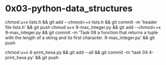 # 0x03-python-data_structures

chmod u+x lists.h && git add --chmod=+x lists.h && git commit -m 'header file lists.h' && git push
chmod u+x 9-max_integer.py && git add --chmod=+x 9-max_integer.py && git commit -m 'Task 08 a function that returns a tuple with the length of a string and its first character. 9-max_integer.py' && git push

chmod u+x 4-print_hexa.py && git add --all && git commit -m 'task 04 4-print_hexa.py' && git push
